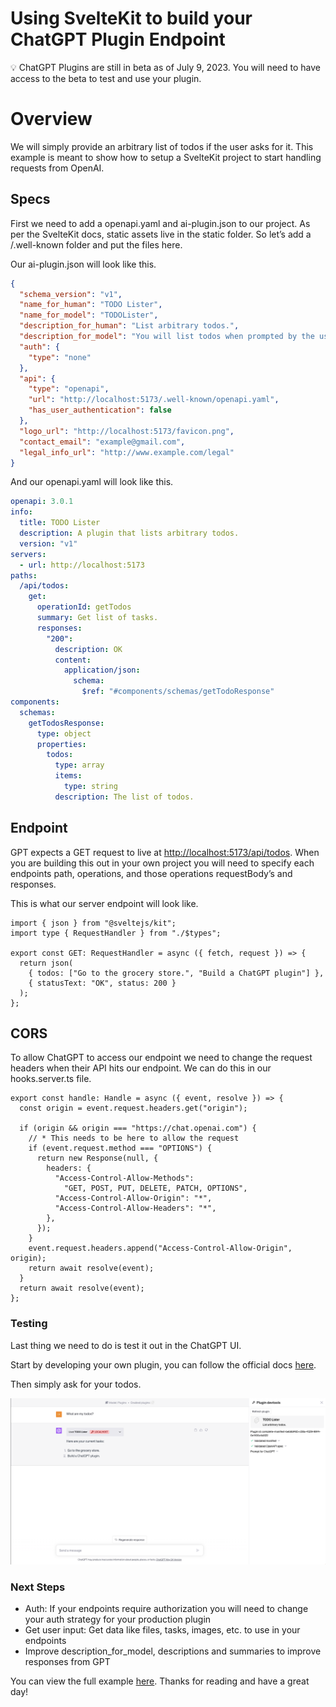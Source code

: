 # Using SvelteKit to build your ChatGPT Plugin Endpoint

<aside>
💡 ChatGPT Plugins are still in beta as of July 9, 2023.  You will need to have access to the beta to test and use your plugin.

</aside>

# Overview

We will simply provide an arbitrary list of todos if the user asks for it. This example is meant to show how to setup a SvelteKit project to start handling requests from OpenAI.

## Specs

First we need to add a openapi.yaml and ai-plugin.json to our project. As per the SvelteKit docs, static assets live in the static folder. So let’s add a /.well-known folder and put the files here.

Our ai-plugin.json will look like this.

```json
{
  "schema_version": "v1",
  "name_for_human": "TODO Lister",
  "name_for_model": "TODOLister",
  "description_for_human": "List arbitrary todos.",
  "description_for_model": "You will list todos when prompted by the user.",
  "auth": {
    "type": "none"
  },
  "api": {
    "type": "openapi",
    "url": "http://localhost:5173/.well-known/openapi.yaml",
    "has_user_authentication": false
  },
  "logo_url": "http://localhost:5173/favicon.png",
  "contact_email": "example@gmail.com",
  "legal_info_url": "http://www.example.com/legal"
}
```

And our openapi.yaml will look like this.

```yaml
openapi: 3.0.1
info:
  title: TODO Lister
  description: A plugin that lists arbitrary todos.
  version: "v1"
servers:
  - url: http://localhost:5173
paths:
  /api/todos:
    get:
      operationId: getTodos
      summary: Get list of tasks.
      responses:
        "200":
          description: OK
          content:
            application/json:
              schema:
                $ref: "#components/schemas/getTodoResponse"
components:
  schemas:
    getTodosResponse:
      type: object
      properties:
        todos:
          type: array
          items:
            type: string
          description: The list of todos.
```

## Endpoint

GPT expects a GET request to live at [http://localhost:5173/api/todos](http://localhost:5173/api/todos). When you are building this out in your own project you will need to specify each endpoints path, operations, and those operations requestBody’s and responses.

This is what our server endpoint will look like.

```tsx
import { json } from "@sveltejs/kit";
import type { RequestHandler } from "./$types";

export const GET: RequestHandler = async ({ fetch, request }) => {
  return json(
    { todos: ["Go to the grocery store.", "Build a ChatGPT plugin"] },
    { statusText: "OK", status: 200 }
  );
};
```

## CORS

To allow ChatGPT to access our endpoint we need to change the request headers when their API hits our endpoint. We can do this in our hooks.server.ts file.

```tsx
export const handle: Handle = async ({ event, resolve }) => {
  const origin = event.request.headers.get("origin");

  if (origin && origin === "https://chat.openai.com") {
    // * This needs to be here to allow the request
    if (event.request.method === "OPTIONS") {
      return new Response(null, {
        headers: {
          "Access-Control-Allow-Methods":
            "GET, POST, PUT, DELETE, PATCH, OPTIONS",
          "Access-Control-Allow-Origin": "*",
          "Access-Control-Allow-Headers": "*",
        },
      });
    }
    event.request.headers.append("Access-Control-Allow-Origin", origin);
    return await resolve(event);
  }
  return await resolve(event);
};
```

### Testing

Last thing we need to do is test it out in the ChatGPT UI.

Start by developing your own plugin, you can follow the official docs [here](https://platform.openai.com/docs/plugins/getting-started/running-a-plugin).

Then simply ask for your todos.

![Screenshot 2023-07-09 at 9.54.19 AM.png](static/testing-screenshot.png)

### Next Steps

- Auth: If your endpoints require authorization you will need to change your auth strategy for your production plugin
- Get user input: Get data like files, tasks, images, etc. to use in your endpoints
- Improve description_for_model, descriptions and summaries to improve responses from GPT

You can view the full example [here](https://github.com/KnightWebnApps/examples/tree/main/sveltekit-gpt-plugin). Thanks for reading and have a great day!
